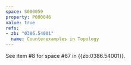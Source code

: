 ```yaml
---
space: S000059
property: P000046
value: true
refs:
- zb: "0386.54001"
  name: Counterexamples in Topology
---
```


See item #8 for space #67 in {{zb:0386.54001}}.
